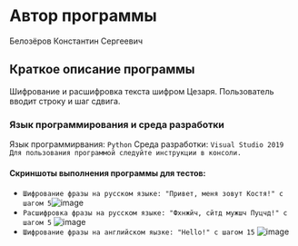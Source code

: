 # Автор программы
Белозёров Константин Сергеевич

## Краткое описание программы
Шифрование и расшифровка текста шифром Цезаря. Пользователь вводит строку и шаг сдвига. 

### Язык программирования и среда разработки
Язык программирвания: ` Python `
Среда разработки: ` Visual Studio 2019 `
`Для пользования программой следуйте инструкции в консоли.`

#### Скриншоты выполнения программы для тестов:
- `Шифрование фразы на русском языке: "Привет, меня зовут Костя!" с шагом 5`![image](https://user-images.githubusercontent.com/114245476/192027022-96e6214e-e6d3-445a-bb1a-312dcdf9990c.png)
- `Расшифровка фразы на русском языке: "Фхнжйч, сйтд мужшч Пуцчд!" с шагом 5` ![image](https://user-images.githubusercontent.com/114245476/192027392-326900d3-8b6d-41d3-adcb-2cc0a591fafb.png)
- `Шифрование фразы на английском яызке: "Hello!" с шагом 15` ![image](https://user-images.githubusercontent.com/114245476/192027611-67948ff2-65e0-4f08-80da-2bebc957c61f.png)
